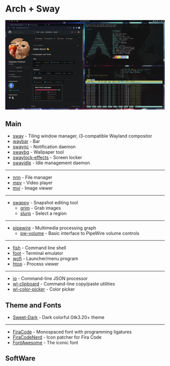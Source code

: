 # Arch + Sway

![screenshot](https://github.com/Falldot/dotfiles/blob/master/img/swappy-20220712_094601.png)
## Main

* [sway](https://github.com/swaywm/sway) - Tiling window manager, i3-compatible Wayland compositor
* [waybar](https://github.com/Alexays/Waybar) - Bar
* [swaync](https://github.com/ErikReider/SwayNotificationCenter) - Notification daemon
* [swaybg](https://github.com/swaywm/swaybg) - Wallpaper tool
* [swaylock-effects](https://github.com/mortie/swaylock-effects) - Screen locker
* [swayidle](https://github.com/swaywm/swayidle) - Idle management daemon
---
* [nnn](https://github.com/jarun/nnn) - File manager
* [mpv](https://github.com/mpv-player/mpv) - Video player
* [mvi](https://github.com/occivink/mpv-image-viewer) - Image viewer
---
* [swappy](https://github.com/jtheoof/swappy) - Snapshot editing tool
    * [grim](https://github.com/emersion/grim) - Grab images
    * [slurp](https://github.com/emersion/slurp) - Select a region
---
* [pipewire](https://github.com/PipeWire/pipewire) - Multimedia processing graph
    * [pw-volume](https://github.com/smasher164/pw-volume) - Basic interface to PipeWire volume controls
---
* [fish](https://github.com/fish-shell/fish-shell) - Command line shell
* [foot](https://codeberg.org/dnkl/foot) - Terminal emulator
* [wofi](https://hg.sr.ht/~scoopta/wofi) - Launcher/menu program
* [htop](https://github.com/htop-dev/htop) - Process viewer
---
* [jq](https://github.com/stedolan/jq) - Command-line JSON processor
* [wl-clipboard](https://github.com/bugaevc/wl-clipboard) - Command-line copy/paste utilities
* [wl-color-picker](https://github.com/jgmdev/wl-color-picker) - Color picker

## Theme and Fonts
* [Sweet-Dark](https://github.com/EliverLara/Sweet) - Dark colorful Gtk3.20+ theme
---
* [FiraCode](https://github.com/tonsky/FiraCode) - Monospaced font with programming ligatures
* [FiraCodeNerd](https://github.com/ryanoasis/nerd-fonts) - Icon patcher for Fira Code
* [FontAwesome](https://github.com/FortAwesome/Font-Awesome) - The iconic font

## SoftWare